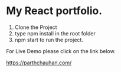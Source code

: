 # My React portfolio.

1) Clone the Project
2) type npm install in the root folder 
3) npm start to run the project. 

For Live Demo please click on the link below.

https://parthchauhan.com/
